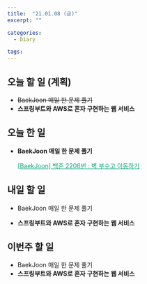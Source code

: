 ```yaml
---
title:  "21.01.08 (금)"
excerpt: ""

categories:
  - Diary

tags:
---
```


## 오늘 할 일 (계획)

- ~~BaekJoon 매일 한 문제 풀기~~
- **스프링부트와 AWS로 혼자 구현하는 웹 서비스**

## 오늘 한 일

- **BaekJoon 매일 한 문제 풀기**

  <a href="https://nam-ki-bok.github.io/baekjoon/Baek_BreakWall/" style="color:#0FA678">[BaekJoon] 백준 2206번 : 벽 부수고 이동하기</a>


##  내일 할 일

- BaekJoon 매일 한 문제 풀기

- **스프링부트와 AWS로 혼자 구현하는 웹 서비스**


## 이번주 할 일

- BaekJoon 매일 한 문제 풀기
- **스프링부트와 AWS로 혼자 구현하는 웹 서비스**

<br>


